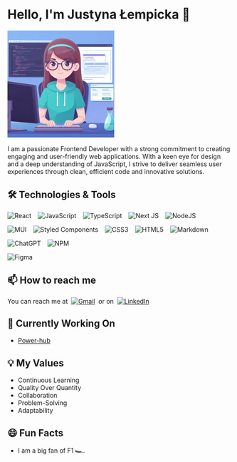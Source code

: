 # Hello, I'm Justyna Łempicka 👋

![Coding](hero.jpg)

I am a passionate Frontend Developer with a strong commitment to creating engaging and user-friendly web applications. With a keen eye for design and a deep understanding of JavaScript, I strive to deliver seamless user experiences through clean, efficient code and innovative solutions.

## 🛠️ Technologies & Tools

![React](https://img.shields.io/badge/React-%2320232a.svg?style=plastic&logo=react&logoColor=%2361DAFB) &ensp; ![JavaScript](https://img.shields.io/badge/JavaScript-%23323330.svg?style=plastic&logo=javascript&logoColor=%23F7DF1E) &ensp; ![TypeScript](https://img.shields.io/badge/Typescript-%23007ACC.svg?style=plastic&logo=typescript&logoColor=white) &ensp; ![Next JS](https://img.shields.io/badge/Next-black?style=plastic&logo=next.js&logoColor=white) &ensp; ![NodeJS](https://img.shields.io/badge/Node.JS-6DA55F?style=plastic&logo=node.js&logoColor=white)

![MUI](https://img.shields.io/badge/MUI-%2300f?style=plastic&logo=MUI&logoColor=white) &ensp; ![Styled Components](https://img.shields.io/badge/Styled--components-DB7093?style=plastic&logo=styled-components&logoColor=white) &ensp; ![CSS3](https://img.shields.io/badge/CSS-%231572B6.svg?style=plastic&logo=css3&logoColor=white) &ensp; ![HTML5](https://img.shields.io/badge/HTML5-%23E34F26.svg?style=plastic&logo=html5&logoColor=white) &ensp; ![Markdown](https://img.shields.io/badge/Markdown-%23000000.svg?style=plastic&logo=markdown&logoColor=white)

![ChatGPT](https://img.shields.io/badge/chatGPT-74aa9c?style=plastic&logo=openai&logoColor=white) &ensp; ![NPM](https://img.shields.io/badge/NPM-%23000000.svg?style=plastic&logo=npm&logoColor=white)

![Figma](https://img.shields.io/badge/Figma-%23F24E1E.svg?style=plastic&logo=figma&logoColor=white)

## 📫 How to reach me

You can reach me at &nbsp;[![Gmail](https://img.shields.io/badge/Gmail-D14836?style=plastic&logo=gmail&logoColor=white)](mailto:lempickajustyna@gmail.com) &nbsp;or on &nbsp;[![LinkedIn](https://img.shields.io/badge/LinkedIn-%230077B5.svg?logo=linkedin&logoColor=white)](https://www.linkedin.com/in/justyna-lempicka-wojno/)

## 🚀 Currently Working On

- [Power-hub](https://github.com/justynalem/powerHub)

## 💡 My Values

- Continuous Learning
- Quality Over Quantity
- Collaboration
- Problem-Solving
- Adaptability

## 😄 Fun Facts

- I am a big fan of F1 🏎️.
